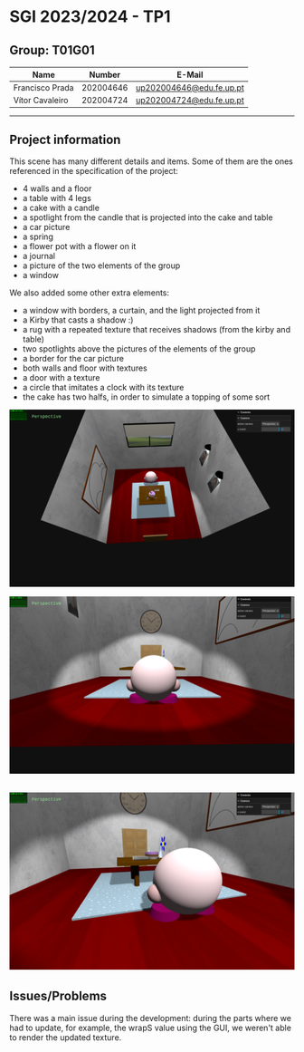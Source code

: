 # SGI 2023/2024 - TP1

## Group: T01G01

| Name             | Number    | E-Mail             |
| ---------------- | --------- | ------------------ |
| Francisco Prada  | 202004646 | up202004646@edu.fe.up.pt |
| Vítor Cavaleiro  | 202004724 | up202004724@edu.fe.up.pt |

----
## Project information

This scene has many different details and items. Some of them are the ones referenced in the specification of the project:
- 4 walls and a floor
- a table with 4 legs
- a cake with a candle
- a spotlight from the candle that is projected into the cake and table
- a car picture
- a spring
- a flower pot with a flower on it
- a journal
- a picture of the two elements of the group
- a window

We also added some other extra elements:
- a window with borders, a curtain, and the light projected from it
- a Kirby that casts a shadow :)
- a rug with a repeated texture that receives shadows (from the kirby and table)
- two spotlights above the  pictures of the elements of the group
- a border for the car picture
- both walls and floor with textures
- a door with a texture
- a circle that imitates a clock with its texture
- the cake has two halfs, in order to simulate a topping of some sort


![screenshot1](screenshots/image8.png)

![screenshot2](screenshots/image7.png)

![screenshot3](screenshots/image9.png)
----
## Issues/Problems

There was a main issue during the development: during the parts where we had to update, for example, the wrapS value using the GUI, we weren't able to render the updated texture.
